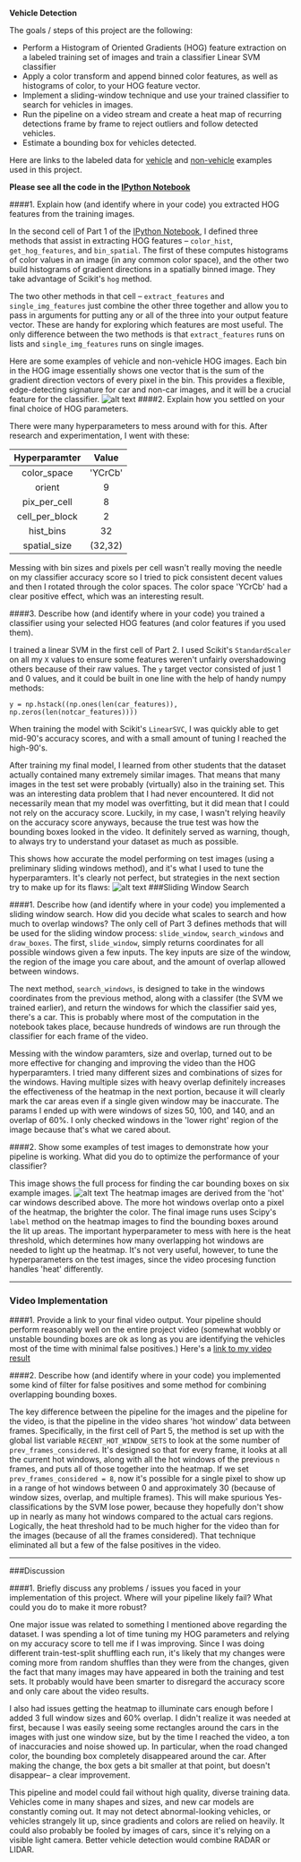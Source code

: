 **Vehicle Detection**

The goals / steps of this project are the following:

* Perform a Histogram of Oriented Gradients (HOG) feature extraction on a labeled training set of images and train a classifier Linear SVM classifier
* Apply a color transform and append binned color features, as well as histograms of color, to your HOG feature vector. 
* Implement a sliding-window technique and use your trained classifier to search for vehicles in images.
* Run the pipeline on a video stream and create a heat map of recurring detections frame by frame to reject outliers and follow detected vehicles.
* Estimate a bounding box for vehicles detected.

Here are links to the labeled data for [vehicle](https://s3.amazonaws.com/udacity-sdc/Vehicle_Tracking/vehicles.zip) and [non-vehicle](https://s3.amazonaws.com/udacity-sdc/Vehicle_Tracking/non-vehicles.zip) examples used in this project. 

[//]: # (Image References)
[image1]: ./output_images/car_and_noncar_hogs.png
[image2]: ./output_images/simple_window_examples.png
[image3]: ./output_images/car_windows.png
[video1]: ./output_images/output.mp4

**Please see all the code in the [IPython Notebook](./p5.ipynb)**

####1. Explain how (and identify where in your code) you extracted HOG features from the training images.

In the second cell of Part 1 of the [IPython Notebook](./project.ipynb), I defined three methods that assist in extracting HOG features – `color_hist`, `get_hog_features`, and `bin_spatial`.  The first of these computes histograms of color values in an image (in any common color space), and the other two build histograms of gradient directions in a spatially binned image.  They take advantage of Scikit's `hog` method.

The two other methods in that cell – `extract_features` and `single_img_features` just combine the other three together and allow you to pass in arguments for putting any or all of the three into your output feature vector.  These are handy for exploring which features are most useful.  The only difference between the two methods is that `extract_features` runs on lists and `single_img_features` runs on single images.

Here are some examples of vehicle and non-vehicle HOG images.  Each bin in the HOG image essentially shows one vector that is the sum of the gradient direction vectors of every pixel in the bin.  This provides a flexible, edge-detecting signature for car and non-car images, and it will be a crucial feature for the classifier.
![alt text][image1]
####2. Explain how you settled on your final choice of HOG parameters.



There were many hyperparameters to mess around with for this.  After research and experimentation, I went with these:

| Hyperparamter        | Value   | 
|:-------------:|:-------------:| 
| color_space   | 'YCrCb'       | 
| orient       |  9      |
| pix_per_cell    |8    |
| cell_per_block     | 2     |
| hist_bins      | 32   |
| spatial_size   | (32,32)   |



Messing with bin sizes and pixels per cell wasn't really moving the needle on my classifier accuracy score so I tried to pick consistent decent values and then I rotated through the color spaces.  The color space 'YCrCb' had a clear positive effect, which was an interesting result.

####3. Describe how (and identify where in your code) you trained a classifier using your selected HOG features (and color features if you used them).

I trained a linear SVM in the first cell of Part 2.  I used Scikit's `StandardScaler` on all my `X` values to ensure some features weren't unfairly overshadowing others because of their raw values.  The `y` target vector consisted of just 1 and 0 values, and it could be built in one line with the help of handy numpy methods:

`y = np.hstack((np.ones(len(car_features)), np.zeros(len(notcar_features))))`  

When training the model with Scikit's `LinearSVC`, I was quickly able to get mid-90's accuracy scores, and with a small amount of tuning I reached the high-90's.  

After training my final model, I learned from other students that the dataset actually contained many extremely similar images.  That means that many images in the test set were probably (virtually) also in the training set.  This was an interesting data problem that I had never encountered.  It did not necessarily mean that my model was overfitting, but it did mean that I could not rely on the accuracy score.  Luckily, in my case, I wasn't relying heavily on the accuracy score anyways, because the true test was how the bounding boxes looked in the video.  It definitely served as warning, though, to always try to understand your dataset as much as possible.

This shows how accurate the model performing on test images (using a preliminary sliding windows method), and it's what I used to tune the hyperparamters.  It's clearly not perfect, but strategies in the next section try to make up for its flaws:
![alt text][image2]
###Sliding Window Search


####1. Describe how (and identify where in your code) you implemented a sliding window search.  How did you decide what scales to search and how much to overlap windows?
The only cell of Part 3 defines methods that will be used for the sliding window process: `slide_window`, `search_windows` and `draw_boxes`.  The first, `slide_window`, simply returns coordinates for all possible windows given a few inputs.  The key inputs are size of the window, the region of the image you care about, and the amount of overlap allowed between windows.

The next method, `search_windows`, is designed to take in the windows coordinates from the previous method, along with a classifer (the SVM we trained earlier), and return the windows for which the classifier said yes, there's a car.  This is probably where most of the computation in the notebook takes place, because hundreds of windows are run through the classifier for each frame of the video.

Messing with the window paramters, size and overlap, turned out to be more effective for changing and improving the video than the HOG hyperparamters.  I tried many different sizes and combinations of sizes for the windows.  Having multiple sizes with heavy overlap definitely increases the effectiveness of the heatmap in the next portion, because it will clearly mark the car areas even if a single given window may be inaccurate.  The params I ended up with were windows of sizes 50, 100, and 140, and an overlap of 60%.  I only checked windows in the 'lower right' region of the image because that's what we cared about.

####2. Show some examples of test images to demonstrate how your pipeline is working.  What did you do to optimize the performance of your classifier?

This image shows the full process for finding the car bounding boxes on six example images.
![alt text][image3]
The heatmap images are derived from the 'hot' car windows described above.  The more hot windows overlap onto a pixel of the heatmap, the brighter the color.  The final image runs uses Scipy's `label` method on the heatmap images to find the bounding boxes around the lit up areas.  The important hyperparameter to mess with here is the heat threshold, which determines how many overlapping hot windows are needed to light up the heatmap.  It's not very useful, however, to tune the hyperparameters on the test images, since the video procesing function handles 'heat' differently.


---

### Video Implementation

####1. Provide a link to your final video output.  Your pipeline should perform reasonably well on the entire project video (somewhat wobbly or unstable bounding boxes are ok as long as you are identifying the vehicles most of the time with minimal false positives.)
Here's a [link to my video result](./output_images/output.mp4)


####2. Describe how (and identify where in your code) you implemented some kind of filter for false positives and some method for combining overlapping bounding boxes.

The key difference between the pipeline for the images and the pipeline for the video, is that the pipeline in the video shares 'hot window' data between frames.  Specifically, in the first cell of Part 5, the method is set up with the global list variable `RECENT_HOT_WINDOW_SETS` to look at the some number of `prev_frames_considered`.  It's designed so that for every frame, it looks at all the current hot windows, along with all the hot windows of the previous `n` frames, and puts all of those together into the heatmap.  If we set `prev_frames_considered = 8`, now it's possible for a single pixel to show up in a range of hot windows between 0 and approximately 30 (because of window sizes, overlap, and multiple frames). This will make spurious Yes-classifications by the SVM lose power, because they hopefully don't show up in nearly as many hot windows compared to the actual cars regions.  Logically, the heat threshold had to be much higher for the video than for the images (because of all the frames considered).  That technique eliminated all but a few of the false positives in the video.  


---

###Discussion

####1. Briefly discuss any problems / issues you faced in your implementation of this project.  Where will your pipeline likely fail?  What could you do to make it more robust?

One major issue was related to something I mentioned above regarding the dataset.  I was spending a lot of time tuning my HOG parameters and relying on my accuracy score to tell me if I was improving.  Since I was doing different train-test-split shuffling each run, it's likely that my changes were coming more from random shuffles than they were from the changes, given the fact that many images may have appeared in both the training and test sets.  It probably would have been smarter to disregard the accuracy score and only care about the video results.

I also had issues getting the heatmap to illuminate cars enough before I added 3 full window sizes and 60% overlap.  I didn't realize it was needed at first, because I was easily seeing some rectangles around the cars in the images with just one window size, but by the time I reached the video, a ton of inaccuracies and noise showed up.  In particular, when the road changed color, the bounding box completely disappeared around the car.  After making the change, the box gets a bit smaller at that point, but doesn't disappear– a clear improvement.

This pipeline and model could fail without high quality, diverse training data.  Vehicles come in many shapes and sizes, and new car models are constantly coming out.  It may not detect abnormal-looking vehicles, or vehicles strangely lit up, since gradients and colors are relied on heavily.  It could also probably be fooled by images of cars, since it's relying on a visible light camera.  Better vehicle detection would combine RADAR or LIDAR. 

